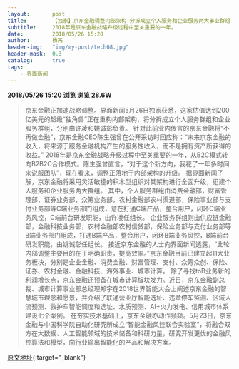 ```yaml
---
layout:       post
title:        【独家】京东金融调整内部架构 分拆成立个人服务和企业服务两大事业群组
subtitle:     2018年是京东金融战略升级过程中至关重要的一年。
date:         2018/05/26 15:20
author:       杨芮
header-img:   "img/my-post/tech08.jpg"
header-mask:  0.3
catalog:      true
tags:
    - 界面新闻
---
```


**2018/05/26 15:20**  **浏览 浏览 28.6W**

> 京东金融正加速战略调整。界面新闻5月26日独家获悉，这家估值达到200亿美元的超级“独角兽”正在重构内部架构，将分拆成立个人服务群组和企业服务群组，分别由许凌和姚诚彰负责。
针对此前业内传言的京东金融将“不再做金融”，京东金融CEO陈生强曾在公开采访时回应称：“未来京东金融的收入，将来源于服务金融机构产生的服务性收入，而不是拥有资产所获得的收益。”
2018年是京东金融战略升级过程中至关重要的一年，从B2C模式转向B2B2C合作模式。陈生强曾直言，“对于这个新方向，我花了一年多时间来说服团队”，现在看来，调整正落地于内部架构的升级。
据界面新闻了解，京东金融将采用灵活敏捷的积木型组织对其架构进行全面升级，组建个人服务和企业服务两大群组。
其中，个人服务群组由消费金融部，财富管理部，证券业务部，众筹业务部，农村金融部农村渠道部，保险事业部与支付业务部等C端业务部门组成，意在打通C端产品，整合用户，闭环C端业务风控，C端前台研发职能，由许凌任组长。
企业服务群组则由供应链金融部，金融科技业务部，农村金融部农村信贷部，保险业务部与支付业务部等B端业务部门组成，打通B端产品，整合用户，闭环B端业务风控，B端前台研发职能，由姚诚彰任组长。
接近京东金融的人士向界面新闻透露，“此轮内部调整主要目的在于明确职责，提高效率。”京东金融目前已建立起11大业务板块，分别是企业金融、消费金融、财富管理、支付、众筹众创、保险、证券、农村金融、金融科技、海外事业、城市计算。
除了寻找toB业务新的利润增长点，京东金融还预备在城市计算板块发力。近日，京东金融副总裁、城市计算事业部总经理郑宇在2018世界智能大会上阐述京东金融的智慧城市理念和愿景，并介绍了联通营业厅智能选址、违章停车监测、区域人流预测、救护车智能调度和选址、水质预测、AI+火力发电、信用城市体系建设七个案例。
在夯实技术基础上，京东金融亦动作频频。5月23日，京东金融与中国科学院自动化研究所成立“智能金融风控联合实验室”，将融合双方在大数据、人工智能领域的技术储备和科研力量，研究开发更优的金融风控算法和模型，向行业输出智能化的产品和解决方案。



[原文地址](http://www.jiemian.com/article/2173896.html){:target="_blank"}


